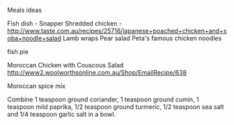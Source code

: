 Meals ideas

Fish dish - Snapper
Shredded chicken - http://www.taste.com.au/recipes/25716/japanese+poached+chicken+and+soba+noodle+salad
Lamb wraps
Pear salad
Peta's famous chicken noodles

fish pie

Moroccan Chicken with Couscous Salad
http://www2.woolworthsonline.com.au/Shop/EmailRecipe/638

Moroccan spice mix

Combine 1 teaspoon ground coriander, 1 teaspoon ground cumin, 1 teaspoon mild paprika, 1/2 teaspoon ground turmeric, 1/2 teaspoon sea salt and 1/4 teaspoon garlic salt in a bowl.


